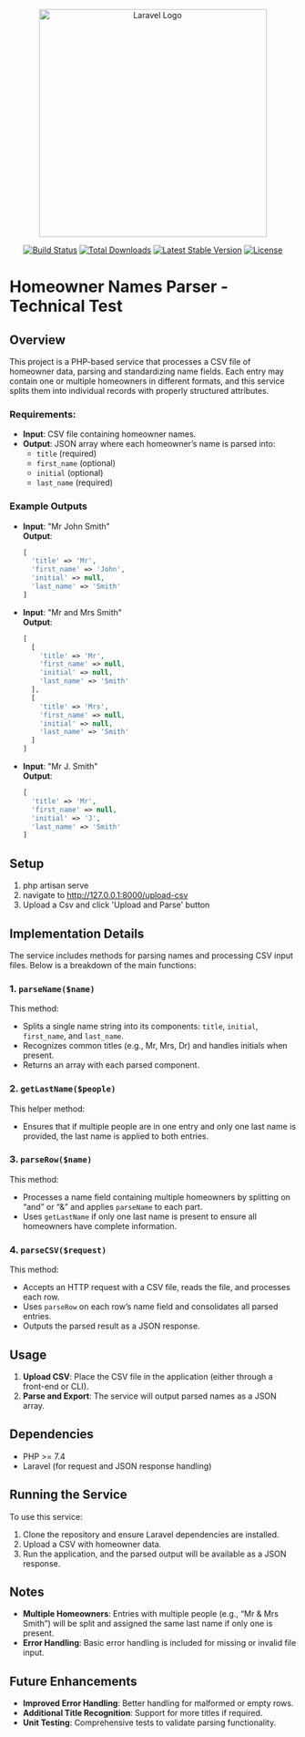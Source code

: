 <p align="center"><a href="https://laravel.com" target="_blank"><img src="https://raw.githubusercontent.com/laravel/art/master/logo-lockup/5%20SVG/2%20CMYK/1%20Full%20Color/laravel-logolockup-cmyk-red.svg" width="400" alt="Laravel Logo"></a></p>

<p align="center">
<a href="https://github.com/laravel/framework/actions"><img src="https://github.com/laravel/framework/workflows/tests/badge.svg" alt="Build Status"></a>
<a href="https://packagist.org/packages/laravel/framework"><img src="https://img.shields.io/packagist/dt/laravel/framework" alt="Total Downloads"></a>
<a href="https://packagist.org/packages/laravel/framework"><img src="https://img.shields.io/packagist/v/laravel/framework" alt="Latest Stable Version"></a>
<a href="https://packagist.org/packages/laravel/framework"><img src="https://img.shields.io/packagist/l/laravel/framework" alt="License"></a>
</p>

# Homeowner Names Parser - Technical Test

## Overview

This project is a PHP-based service that processes a CSV file of homeowner data, parsing and standardizing name fields. Each entry may contain one or multiple homeowners in different formats, and this service splits them into individual records with properly structured attributes.

### Requirements:
- **Input**: CSV file containing homeowner names.
- **Output**: JSON array where each homeowner’s name is parsed into:
  - `title` (required)
  - `first_name` (optional)
  - `initial` (optional)
  - `last_name` (required)

### Example Outputs
- **Input**: "Mr John Smith"  
  **Output**:
    ```php
    [
      'title' => 'Mr',
      'first_name' => 'John',
      'initial' => null,
      'last_name' => 'Smith'
    ]
    ```

- **Input**: "Mr and Mrs Smith"  
  **Output**:
    ```php
    [
      [
        'title' => 'Mr',
        'first_name' => null,
        'initial' => null,
        'last_name' => 'Smith'
      ],
      [
        'title' => 'Mrs',
        'first_name' => null,
        'initial' => null,
        'last_name' => 'Smith'
      ]
    ]
    ```

- **Input**: "Mr J. Smith"  
  **Output**:
    ```php
    [
      'title' => 'Mr',
      'first_name' => null,
      'initial' => 'J',
      'last_name' => 'Smith'
    ]
    ```

## Setup

1. php artisan serve
2. navigate to http://127.0.0.1:8000/upload-csv
3. Upload a Csv and click 'Upload and Parse' button


## Implementation Details

The service includes methods for parsing names and processing CSV input files. Below is a breakdown of the main functions:

### 1. `parseName($name)`
This method:
- Splits a single name string into its components: `title`, `initial`, `first_name`, and `last_name`.
- Recognizes common titles (e.g., Mr, Mrs, Dr) and handles initials when present.
- Returns an array with each parsed component.

### 2. `getLastName($people)`
This helper method:
- Ensures that if multiple people are in one entry and only one last name is provided, the last name is applied to both entries.

### 3. `parseRow($name)`
This method:
- Processes a name field containing multiple homeowners by splitting on “and” or “&” and applies `parseName` to each part.
- Uses `getLastName` if only one last name is present to ensure all homeowners have complete information.

### 4. `parseCSV($request)`
This method:
- Accepts an HTTP request with a CSV file, reads the file, and processes each row.
- Uses `parseRow` on each row’s name field and consolidates all parsed entries.
- Outputs the parsed result as a JSON response.

## Usage

1. **Upload CSV**: Place the CSV file in the application (either through a front-end or CLI).
2. **Parse and Export**: The service will output parsed names as a JSON array.

## Dependencies

- PHP >= 7.4
- Laravel (for request and JSON response handling)

## Running the Service

To use this service:
1. Clone the repository and ensure Laravel dependencies are installed.
2. Upload a CSV with homeowner data.
3. Run the application, and the parsed output will be available as a JSON response.

## Notes

- **Multiple Homeowners**: Entries with multiple people (e.g., “Mr & Mrs Smith”) will be split and assigned the same last name if only one is present.
- **Error Handling**: Basic error handling is included for missing or invalid file input.

## Future Enhancements

- **Improved Error Handling**: Better handling for malformed or empty rows.
- **Additional Title Recognition**: Support for more titles if required.
- **Unit Testing**: Comprehensive tests to validate parsing functionality.

   

